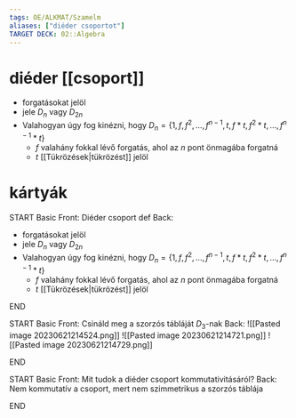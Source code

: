 ```yaml
---
tags: OE/ALKMAT/Szamelm 
aliases: ["diéder csoportot"]
TARGET DECK: 02::Algebra
---
```

# diéder [[csoport]]
- forgatásokat jelöl
- jele $D_n$ vagy $D_{2n}$ 
- Valahogyan úgy fog kinézni, hogy $D_n = \{ 1, f, f^2, \dots, f^{n-1},t, f*t, f^2 * t, \dots, f^{n-1}*t \}$
	- $f$ valahány fokkal lévő forgatás, ahol az $n$ pont önmagába forgatná
	- $t$ [[Tükrözések|tükrözést]] jelöl

# kártyák
START
Basic
Front:
Diéder csoport def
Back:
- forgatásokat jelöl
- jele $D_n$ vagy $D_{2n}$ 
- Valahogyan úgy fog kinézni, hogy $D_n = \{ 1, f, f^2, \dots, f^{n-1},t, f*t, f^2 * t, \dots, f^{n-1}*t \}$
	- $f$ valahány fokkal lévő forgatás, ahol az $n$ pont önmagába forgatná
	- $t$ [[Tükrözések|tükrözést]] jelöl
<!--ID: 1687375930881-->
END

START
Basic
Front:
Csináld meg a szorzós tábláját $D_3$-nak
Back:
![[Pasted image 20230621214524.png]]
![[Pasted image 20230621214721.png]]
![[Pasted image 20230621214729.png]]
<!--ID: 1687377120344-->
END

START
Basic
Front:
Mit tudok a diéder csoport kommutativitásáról?
Back:
Nem kommutatív a csoport, mert nem szimmetrikus a szorzós táblája
<!--ID: 1687377120351-->
END